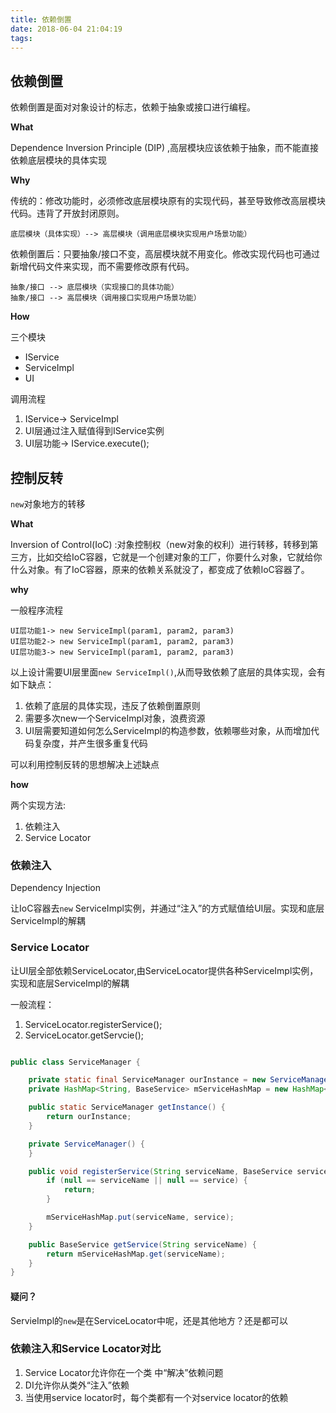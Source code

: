 ```yaml
---
title: 依赖倒置
date: 2018-06-04 21:04:19
tags:
---
```


## 依赖倒置 

依赖倒置是面对对象设计的标志，依赖于抽象或接口进行编程。

**What**

Dependence Inversion Principle (DIP) ,高层模块应该依赖于抽象，而不能直接依赖底层模块的具体实现

**Why**

传统的：修改功能时，必须修改底层模块原有的实现代码，甚至导致修改高层模块代码。违背了开放封闭原则。

	底层模块（具体实现）--> 高层模块（调用底层模块实现用户场景功能）

依赖倒置后：只要抽象/接口不变，高层模块就不用变化。修改实现代码也可通过新增代码文件来实现，而不需要修改原有代码。
		
	抽象/接口 --> 底层模块（实现接口的具体功能）
	抽象/接口 --> 高层模块（调用接口实现用户场景功能）

	
**How**

三个模块

* IService
* ServiceImpl
* UI

调用流程

1. IService-> ServiceImpl 
2. UI层通过注入赋值得到IService实例
3. UI层功能-> IService.execute(); 
	


## 控制反转

`new`对象地方的转移

**What**

Inversion of Control(IoC) :对象控制权（new对象的权利）进行转移，转移到第三方，比如交给IoC容器，它就是一个创建对象的工厂，你要什么对象，它就给你什么对象。有了IoC容器，原来的依赖关系就没了，都变成了依赖IoC容器了。
 

**why**

一般程序流程
		
	UI层功能1-> new ServiceImpl(param1, param2, param3)
	UI层功能2-> new ServiceImpl(param1, param2, param3)
	UI层功能3-> new ServiceImpl(param1, param2, param3)

以上设计需要UI层里面`new ServiceImpl()`,从而导致依赖了底层的具体实现，会有如下缺点：

1. 依赖了底层的具体实现，违反了依赖倒置原则
2. 需要多次new一个ServiceImpl对象，浪费资源
3. UI层需要知道如何怎么ServiceImpl的构造参数，依赖哪些对象，从而增加代码复杂度，并产生很多重复代码 

可以利用控制反转的思想解决上述缺点

**how**

两个实现方法:

1. 依赖注入 
2. Service Locator


### 依赖注入

Dependency Injection

让IoC容器去`new` ServiceImpl实例，并通过“注入”的方式赋值给UI层。实现和底层ServiceImpl的解耦


### Service Locator

让UI层全部依赖ServiceLocator,由ServiceLocator提供各种ServiceImpl实例，实现和底层ServiceImpl的解耦


一般流程：

1. ServiceLocator.registerService();
2. ServiceLocator.getServcie();


```java

public class ServiceManager {

    private static final ServiceManager ourInstance = new ServiceManager();
    private HashMap<String, BaseService> mServiceHashMap = new HashMap<>();

    public static ServiceManager getInstance() {
        return ourInstance;
    }

    private ServiceManager() {
    }

    public void registerService(String serviceName, BaseService service) {
        if (null == serviceName || null == service) {
            return;
        }

        mServiceHashMap.put(serviceName, service);
    }

    public BaseService getService(String serviceName) {
        return mServiceHashMap.get(serviceName);
    }
}
```

#### 疑问？

ServieImpl的`new`是在ServiceLocator中呢，还是其他地方？还是都可以

### 依赖注入和Service Locator对比

1. Service Locator允许你在一个类 中“解决”依赖问题
2. DI允许你从类外“注入”依赖
3. 当使用service locator时，每个类都有一个对service locator的依赖










